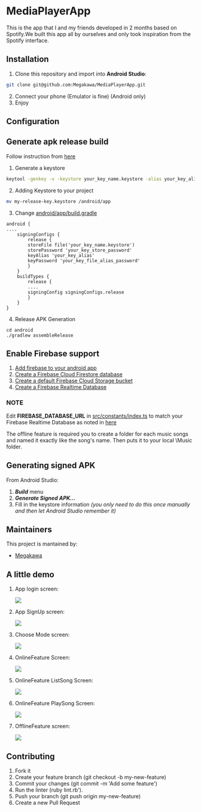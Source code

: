 # MediaPlayerApp
This is the app that I and my friends developed in 2 months based on Spotify.We built this app all by ourselves and only took inspiration from the Spotify interface.

## Installation
1. Clone this repository and import into **Android Studio**:
```bash
git clone git@github.com:Megakawa/MediaPlayerApp.git
```
2. Connect your phone (Emulator is fine) (Android only)
3. Enjoy
## Configuration
## Generate apk release build
Follow instruction from [here](https://www.instamobile.io/android-development/generate-react-native-release-build-android/)
1. Generate a keystore

```bash
keytool -genkey -v -keystore your_key_name.keystore -alias your_key_alias -keyalg RSA -keysize 2048 -validity 10000
```

2. Adding Keystore to your project

```bash
mv my-release-key.keystore /android/app
```

3. Change [android/app/build.gradle](./android/app/build.gradle)
```
android {
....
    signingConfigs {
        release {
        storeFile file('your_key_name.keystore')
        storePassword 'your_key_store_password'
        keyAlias 'your_key_alias'
        keyPassword 'your_key_file_alias_password'
        }
    }
    buildTypes {
        release {
        ....
        signingConfig signingConfigs.release
        }
    }
}
```

4. Release APK Generation
```
cd android
./gradlew assembleRelease
```


## Enable Firebase support
1. [Add firebase to your android app](https://firebase.google.com/docs/android/setup)
2. [Create a Firebase Cloud Firestore database](https://firebase.google.com/docs/firestore/quickstart#create)
3. [Create a default Firebase Cloud Storage bucket](https://firebase.google.com/docs/storage/android/start#create-default-bucket)
4. [Create a Firebase Realtime Database](https://firebase.google.com/docs/database/android/start#create_a_database)
### NOTE

Edit **FIREBASE_DATABASE_URL** in [src/constants/index.ts](./src/constants/index.ts) to match your Firebase Realtime Database as noted in [here](https://rnfirebase.io/database/usage#references)

The offline feature is required you to create a folder for each music songs and named it exactly like the song's name. Then puts it to your local \Music folder.

## Generating signed APK
From Android Studio:
1. ***Build*** menu
2. ***Generate Signed APK...***
3. Fill in the keystore information *(you only need to do this once manually and then let Android Studio remember it)*

## Maintainers
This project is mantained by:
* [Megakawa](http://github.com/Megakawa)
## A little demo
1. App login screen:

   ![](./image/Login.png)

2. App SignUp screen:

   ![](./image/SignUp.png)

3. Choose Mode screen:

   ![](./image/ChooseMode.png)

4. OnlineFeature Screen:

   ![](./image/OnlineFeature.png)
   
5. OnlineFeature ListSong Screen:

   ![](./image/ListSong.png)
   
   
6. OnlineFeature PlaySong Screen:

   ![](./image/PlaySong.png)

7. OfflineFeature screen:

   ![](./image/OfflineFeature.png)

## Contributing

1. Fork it
2. Create your feature branch (git checkout -b my-new-feature)
3. Commit your changes (git commit -m 'Add some feature')
4. Run the linter (ruby lint.rb').
5. Push your branch (git push origin my-new-feature)
6. Create a new Pull Request
